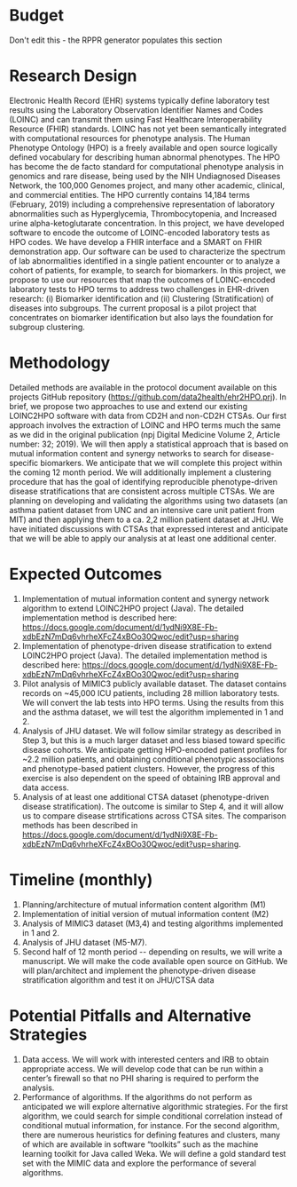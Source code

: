 # Budget
Don't edit this - the RPPR generator populates this section

# Research Design
Electronic Health Record (EHR) systems typically define laboratory test results using the Laboratory Observation Identifier Names and Codes (LOINC) and can transmit them using Fast Healthcare Interoperability Resource (FHIR) standards. LOINC has not yet been semantically integrated with computational resources for phenotype analysis. The Human Phenotype Ontology (HPO) is a freely available and open source logically defined vocabulary for describing human abnormal phenotypes. The HPO has become the de facto standard for computational phenotype analysis in genomics and rare disease, being used by the NIH Undiagnosed Diseases Network, the 100,000 Genomes project, and many other academic, clinical, and commercial entities. The HPO currently contains 14,184 terms (February, 2019) including a comprehensive representation of laboratory abnormalities such as Hyperglycemia, Thrombocytopenia, and Increased urine alpha-ketoglutarate concentration. In this project, we have developed software to encode the outcome of LOINC-encoded laboratory tests as HPO codes. We have develop a FHIR interface and a SMART on FHIR demonstration app. Our software can be used to characterize the spectrum of lab abnormalities identified in a single patient encounter or to analyze a cohort of patients, for example, to search for biomarkers.
In this project, we propose to use our resources that map the outcomes of LOINC-encoded laboratory tests to HPO terms to address two challenges in EHR-driven research: (i) Biomarker identification and (ii) Clustering (Stratification) of diseases into subgroups. The current proposal is a pilot project that concentrates on biomarker identification but also lays the foundation for subgroup clustering.

# Methodology
Detailed methods are available in the protocol document available on this projects GitHub repository (https://github.com/data2health/ehr2HPO.prj). In brief, we propose two approaches to use and extend our existing LOINC2HPO software with data from CD2H and non-CD2H CTSAs. Our first approach involves the extraction of LOINC and HPO terms much the same as we did in the original publication (npj Digital Medicine Volume 2, Article number: 32; 2019). We will then apply a statistical approach that is based on mutual information content and synergy networks to search for disease-specific biomarkers. We anticipate that we will complete this project within the coming 12 month period. We will additionally implement a clustering procedure that has the goal of identifying reproducible phenotype-driven disease stratifications that are consistent across multiple CTSAs.
We are planning on developing and validating the algorithms using two datasets (an asthma patient dataset from UNC and an intensive care unit patient from MIT) and then applying them to a ca. 2,2 million patient dataset at JHU. We have initiated discussions with CTSAs that expressed interest and anticipate that we will be able to apply our analysis at at least one additional center.

# Expected Outcomes
1. Implementation of  mutual information content and synergy network algorithm to extend LOINC2HPO project (Java). The detailed implementation method is described here: https://docs.google.com/document/d/1ydNi9X8E-Fb-xdbEzN7mDq6vhrheXFcZ4xBOo30Qwoc/edit?usp=sharing
2. Implementation of phenotype-driven disease stratification to extend LOINC2HPO project (Java). The detailed implementation method is described here: https://docs.google.com/document/d/1ydNi9X8E-Fb-xdbEzN7mDq6vhrheXFcZ4xBOo30Qwoc/edit?usp=sharing
3. Pilot analysis of MIMIC3 publicly available dataset. The dataset contains records on ~45,000 ICU patients, including 28 million laboratory tests. We will convert the lab tests into HPO terms. Using the results from this and the asthma dataset, we will test the algorithm implemented in 1 and 2.
4. Analysis of JHU dataset. We will follow similar strategy as described in Step 3, but this is a much larger dataset and less biased toward specific disease cohorts. We anticipate getting HPO-encoded patient profiles for ~2.2 million patients, and obtaining conditional phenotypic associations and phenotype-based patient clusters. However, the progress of this exercise is also dependent on the speed of obtaining IRB approval and data access. 
5. Analysis of at least one additional CTSA dataset (phenotype-driven disease stratification). The outcome is similar to Step 4, and it will allow us to compare disease strtifications across CTSA sites. The comparison methods has been described in https://docs.google.com/document/d/1ydNi9X8E-Fb-xdbEzN7mDq6vhrheXFcZ4xBOo30Qwoc/edit?usp=sharing.

# Timeline (monthly)
1. Planning/architecture of mutual information content algorithm (M1)
2. Implementation of initial version of mutual information content (M2)
3. Analysis of MIMIC3 dataset (M3,4) and testing algorithms implemented in 1 and 2.
4. Analysis of JHU dataset (M5-M7).
5. Second half of 12 month period -- depending on results, we will write a manuscript. We will make the code available open source on GitHub. We will plan/architect and implement the phenotype-driven disease stratification algorithm and test it on JHU/CTSA data

# Potential Pitfalls and Alternative Strategies
1. Data access. We will work with interested centers and IRB to obtain appropriate access. We will develop code that can be run within a center’s firewall so that no PHI sharing is required to perform the analysis.
2. Performance of algorithms. If the algorithms do not perform as anticipated we will explore alternative algorithmic strategies. For the first algorithm, we could search for simple conditional correlation instead of conditional mutual information, for instance. For the second algorithm, there are numerous heuristics for defining features and clusters, many of which are available in software “toolkits” such as the machine learning toolkit for Java called Weka. We will define a gold standard test set with the MIMIC data and explore the performance of several algorithms.


